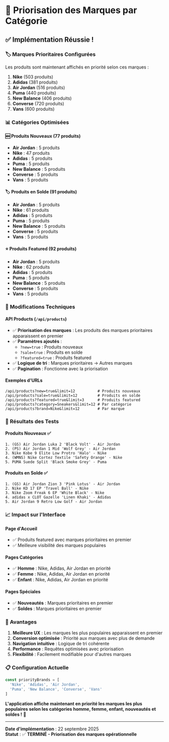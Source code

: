 # 🎯 Priorisation des Marques par Catégorie

## ✅ **Implémentation Réussie !**

### 🏷️ **Marques Prioritaires Configurées**

Les produits sont maintenant affichés en priorité selon ces marques :
1. **Nike** (503 produits)
2. **Adidas** (381 produits)  
3. **Air Jordan** (516 produits)
4. **Puma** (440 produits)
5. **New Balance** (406 produits)
6. **Converse** (720 produits)
7. **Vans** (600 produits)

### 📊 **Catégories Optimisées**

#### 🆕 **Produits Nouveaux** (77 produits)
- **Air Jordan** : 5 produits
- **Nike** : 47 produits
- **Adidas** : 5 produits
- **Puma** : 5 produits
- **New Balance** : 5 produits
- **Converse** : 5 produits
- **Vans** : 5 produits

#### 🏷️ **Produits en Solde** (91 produits)
- **Air Jordan** : 5 produits
- **Nike** : 61 produits
- **Adidas** : 5 produits
- **Puma** : 5 produits
- **New Balance** : 5 produits
- **Converse** : 5 produits
- **Vans** : 5 produits

#### ⭐ **Produits Featured** (92 produits)
- **Air Jordan** : 5 produits
- **Nike** : 62 produits
- **Adidas** : 5 produits
- **Puma** : 5 produits
- **New Balance** : 5 produits
- **Converse** : 5 produits
- **Vans** : 5 produits

### 🔧 **Modifications Techniques**

#### **API Products (`/api/products`)**
- ✅ **Priorisation des marques** : Les produits des marques prioritaires apparaissent en premier
- ✅ **Paramètres ajoutés** :
  - `?new=true` : Produits nouveaux
  - `?sale=true` : Produits en solde
  - `?featured=true` : Produits featured
- ✅ **Logique de tri** : Marques prioritaires → Autres marques
- ✅ **Pagination** : Fonctionne avec la priorisation

#### **Exemples d'URLs**
```
/api/products?new=true&limit=12          # Produits nouveaux
/api/products?sale=true&limit=12         # Produits en solde  
/api/products?featured=true&limit=3      # Produits featured
/api/products?category=Sneakers&limit=12 # Par catégorie
/api/products?brand=Nike&limit=12        # Par marque
```

### 🎯 **Résultats des Tests**

#### **Produits Nouveaux** ✅
```
1. (GS) Air Jordan Luka 2 'Black Volt' - Air Jordan
2. (PS) Air Jordan 1 Mid 'Wolf Grey' - Air Jordan  
3. Nike Kobe 9 Elite Low Protro 'Halo' - Nike
4. (WMNS) Nike Cortez Textile 'Safety Orange' - Nike
5. PUMA Suede Split 'Black Smoke Grey' - Puma
```

#### **Produits en Solde** ✅
```
1. (GS) Air Jordan Zion 3 'Pink Lotus' - Air Jordan
2. Nike KD 17 EP 'Travel Ball' - Nike
3. Nike Zoom Freak 6 EP 'White Black' - Nike
4. adidas x CLOT Gazelle 'Linen Khaki' - Adidas
5. Air Jordan 9 Retro Low Golf - Air Jordan
```

### 📈 **Impact sur l'Interface**

#### **Page d'Accueil**
- ✅ Produits featured avec marques prioritaires en premier
- ✅ Meilleure visibilité des marques populaires

#### **Pages Catégories**
- ✅ **Homme** : Nike, Adidas, Air Jordan en priorité
- ✅ **Femme** : Nike, Adidas, Air Jordan en priorité  
- ✅ **Enfant** : Nike, Adidas, Air Jordan en priorité

#### **Pages Spéciales**
- ✅ **Nouveautés** : Marques prioritaires en premier
- ✅ **Soldes** : Marques prioritaires en premier

### 🚀 **Avantages**

1. **Meilleure UX** : Les marques les plus populaires apparaissent en premier
2. **Conversion optimisée** : Priorité aux marques avec plus de demande
3. **Navigation intuitive** : Logique de tri cohérente
4. **Performance** : Requêtes optimisées avec priorisation
5. **Flexibilité** : Facilement modifiable pour d'autres marques

### 📋 **Configuration Actuelle**

```javascript
const priorityBrands = [
  'Nike', 'Adidas', 'Air Jordan', 
  'Puma', 'New Balance', 'Converse', 'Vans'
]
```

**L'application affiche maintenant en priorité les marques les plus populaires selon les catégories homme, femme, enfant, nouveautés et soldes !** 🎯

---

**Date d'implémentation** : 22 septembre 2025  
**Statut** : ✅ **TERMINÉ - Priorisation des marques opérationnelle**
